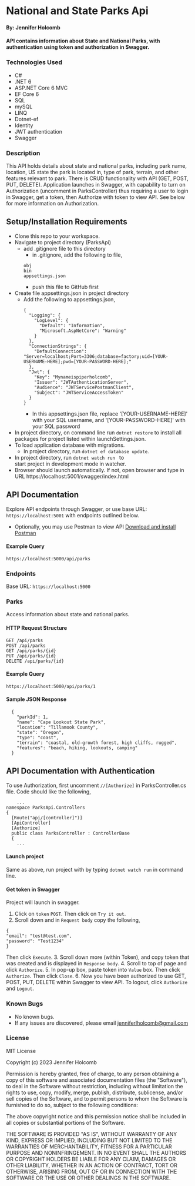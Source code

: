 # National and State Parks Api

#### By: Jennifer Holcomb

#### API contains information about State and National Parks, with authentication using token and authorization in Swagger.

### Technologies Used

* C#
* .NET 6
* ASP.NET Core 6 MVC
* EF Core 6
* SQL
* mySQL
* LINQ
* Dotnet-ef
* Identity
* JWT authentication
* Swagger

### Description

This API holds details about state and national parks, including park name, location, US state the park is located in, type of park, terrain, and other features relevant to park. There is CRUD functionality with API (GET, POST, PUT, DELETE). Application launches in Swagger, with capability to turn on Authorization (uncomment in ParksController) thus requiring a user to login in Swagger, get a token, then Authorize with token to view API. See below for more information on Authorization.

## Setup/Installation Requirements

* Clone this repo to your workspace.
* Navigate to project directory  (ParksApi)
  * add .gitignore file to this directory
    * in .gitignore, add the following to file, 
    ```
    obj
    bin
    appsettings.json
    ```
    * push this file to GitHub first
* Create file appsettings.json in project directory
  * Add the following to appsettings.json,
    ```
    {
      "Logging": {
        "LogLevel": {
          "Default": "Information",
          "Microsoft.AspNetCore": "Warning"
        }
      },
      "ConnectionStrings": {
        "DefaultConnection": "Server=localhost;Port=3306;database=factory;uid=[YOUR-USERNAME-HERE];pwd=[YOUR-PASSWORD-HERE];"
      },
      "Jwt": {
        "Key": "Mynameispiperholcomb",
        "Issuer": "JWTAuthenticationServer",
        "Audience": "JWTServicePostmanClient",
        "Subject": "JWTServiceAccessToken"
      }      
    }
    ```
    * In this appsettings.json file, replace '[YOUR-USERNAME-HERE]' with your SQL username, and '[YOUR-PASSWORD-HERE]' with your SQL password
* In project directory, on command line run ```dotnet restore``` to install all packages for project listed within launchSettings.json.
* To load application database with migrations.
    * In project directory, run ```dotnet ef database update```.
* In project directory, run ```dotnet watch run ``` to  
  start project in development mode in watcher.
* Browser should launch automatically. If not, open browser and type in URL https://localhost:5001/swagger/index.html

## API Documentation
Explore API endpoints through Swagger, or use base URL: `https://localhost:5001` with endpoints outlined below.
  * Optionally, you may use Postman to view API [Download and install Postman](https://www.postman.com/downloads/)

#### Example Query
```
https://localhost:5000/api/parks
```
### Endpoints
Base URL: `https://localhost:5000`

### Parks
Access information about state and national parks.

#### HTTP Request Structure
```
GET /api/parks
POST /api/parks
GET /api/parks/{id}
PUT /api/parks/{id}
DELETE /api/parks/{id}
```

#### Example Query
```
https://localhost:5000/api/parks/1
```

#### Sample JSON Response
```
  {
    "parkId": 1,
    "name": "Cape Lookout State Park",
    "location": "Tillamook County",
    "state": "Oregon",
    "type": "coast",
    "terrain": "coastal, old-growth forest, high cliffs, rugged",
    "features": "beach, hiking, lookouts, camping"
  }
```
## API Documentation with Authentication

To use Authorization, first uncomment ```//[Authorize]``` in ParksController.cs file. Code should like the following,
```
    ...
namespace ParksApi.Controllers
{
  [Route("api/[controller]")]
  [ApiController]
  [Authorize]
  public class ParksController : ControllerBase
  {
    ... 
```
#### Launch project
Same as above, run project with by typing ```dotnet watch run``` in command line.

#### Get token in Swagger
Project will launch in swagger. 
  1. Click on ```token``` ```POST```. Then click on ```Try it out```.
  2. Scroll down and in ```Request body``` copy the following,
  ```
  {
  "email": "test@test.com",
  "password": "Test1234"
  }
  ```
  Then click ```Execute```.
  3. Scroll down more (within Token), and copy token that was created and is displayed in ```Response body```.
  4. Scroll to top of page and click ```Authorize```.
  5. In pop-up box, paste token into ```Value``` box. Then click ```Authorize```. Then click ```Close```.
  6. Now you have been authorized to use GET, POST, PUT, DELETE within Swagger to view API. To logout, click ```Authorize``` and ```Logout```.
  

### Known Bugs

* No known bugs. 
* If any issues are discovered, please email jenniferlholcomb@gmail.com


### License

MIT License

Copyright (c) 2023 Jennifer Holcomb

Permission is hereby granted, free of charge, to any person obtaining a copy of this software and associated documentation files (the "Software"), to deal in the Software without restriction, including without limitation the rights to use, copy, modify, merge, publish, distribute, sublicense, and/or sell copies of the Software, and to permit persons to whom the Software is furnished to do so, subject to the following conditions:

The above copyright notice and this permission notice shall be included in all copies or substantial portions of the Software.

THE SOFTWARE IS PROVIDED "AS IS", WITHOUT WARRANTY OF ANY KIND, EXPRESS OR IMPLIED, INCLUDING BUT NOT LIMITED TO THE WARRANTIES OF MERCHANTABILITY, FITNESS FOR A PARTICULAR PURPOSE AND NONINFRINGEMENT. IN NO EVENT SHALL THE AUTHORS OR COPYRIGHT HOLDERS BE LIABLE FOR ANY CLAIM, DAMAGES OR OTHER LIABILITY, WHETHER IN AN ACTION OF CONTRACT, TORT OR OTHERWISE, ARISING FROM, OUT OF OR IN CONNECTION WITH THE SOFTWARE OR THE USE OR OTHER DEALINGS IN THE SOFTWARE.
